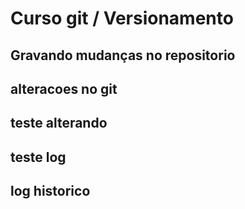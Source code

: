 # Curso git / Versionamento

## Gravando mudanças no repositorio

## alteracoes no git

## teste alterando

## teste log

## log historico